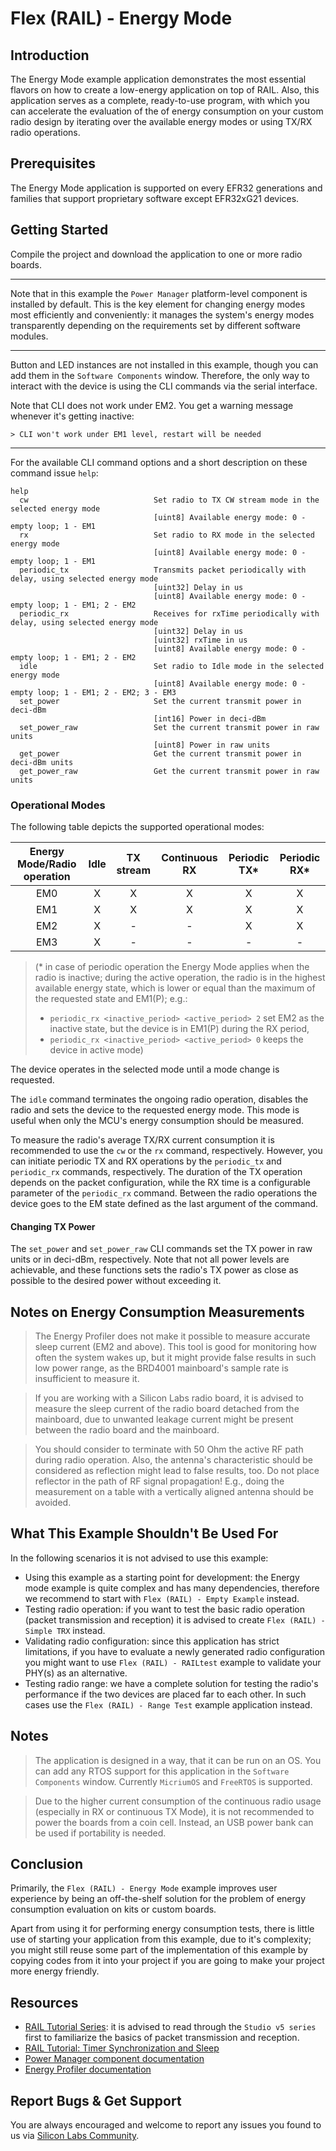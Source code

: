 # Flex (RAIL) - Energy Mode

## Introduction

The Energy Mode example application demonstrates the most essential flavors on
how to create a low-energy application on top of RAIL. Also, this application
serves as a complete, ready-to-use program, with which you can accelerate the
evaluation of the of energy consumption on your custom radio design by iterating
over the available energy modes or using TX/RX radio operations.

## Prerequisites

The Energy Mode application is supported on every EFR32 generations and families
that support proprietary software except EFR32xG21 devices.

## Getting Started

Compile the project and download the application to one or more radio boards.

----

Note that in this example the `Power Manager` platform-level component is
installed by default. This is the key element for changing energy modes most
efficiently and conveniently: it manages the system's energy modes transparently
depending on the requirements set by different software modules.

----

Button and LED instances are not installed in this example, though you can add
them in the `Software Components` window. Therefore, the only way to interact
with the device is using the CLI commands via the serial interface.

Note that CLI does not work under EM2. You get a warning message whenever it's
getting inactive:

```
> CLI won't work under EM1 level, restart will be needed
```

----

For the available CLI command options and a short description on these command
issue `help`:

```
help
  cw                            Set radio to TX CW stream mode in the selected energy mode
                                [uint8] Available energy mode: 0 - empty loop; 1 - EM1
  rx                            Set radio to RX mode in the selected energy mode
                                [uint8] Available energy mode: 0 - empty loop; 1 - EM1
  periodic_tx                   Transmits packet periodically with delay, using selected energy mode
                                [uint32] Delay in us
                                [uint8] Available energy mode: 0 - empty loop; 1 - EM1; 2 - EM2
  periodic_rx                   Receives for rxTime periodically with delay, using selected energy mode
                                [uint32] Delay in us
                                [uint32] rxTime in us
                                [uint8] Available energy mode: 0 - empty loop; 1 - EM1; 2 - EM2
  idle                          Set radio to Idle mode in the selected energy mode
                                [uint8] Available energy mode: 0 - empty loop; 1 - EM1; 2 - EM2; 3 - EM3
  set_power                     Set the current transmit power in deci-dBm
                                [int16] Power in deci-dBm
  set_power_raw                 Set the current transmit power in raw units
                                [uint8] Power in raw units
  get_power                     Get the current transmit power in deci-dBm units
  get_power_raw                 Get the current transmit power in raw units
```

### Operational Modes

The following table depicts the supported operational modes:

| Energy Mode/Radio operation | Idle | TX stream | Continuous RX | Periodic TX* | Periodic RX* |
|:---------------------------:|:----:|:---------:|:-------------:|:------------:|:------------:|
|             EM0             |   X  |     X     |       X       |       X      |       X      |
|             EM1             |   X  |     X     |       X       |       X      |       X      |
|             EM2             |   X  |     -     |       -       |       X      |       X      |
|             EM3             |   X  |     -     |       -       |       -      |       -      |

> (\* in case of periodic operation the Energy Mode applies when the radio is
> inactive; during the active operation, the radio is in the highest available
> energy state, which is lower or equal than the maximum of the requested state
> and EM1(P); e.g.:
> - `periodic_rx <inactive_period> <active_period> 2` set EM2 as the inactive
>  state, but the device is in EM1(P) during the RX period,
> - `periodic_rx <inactive_period> <active_period> 0` keeps the device in active
> mode)

The device operates in the selected mode until a mode change is requested.

The `idle` command terminates the ongoing radio operation, disables the radio
and sets the device to the requested energy mode. This mode is useful when only
the MCU's energy consumption should be measured.

To measure the radio's average TX/RX current consumption it is recommended to
use the `cw` or the `rx` command, respectively. However, you can initiate
periodic TX and RX operations by the `periodic_tx` and `periodic_rx` commands,
respectively. The duration of the TX operation depends on the packet
configuration, while the RX time is a configurable parameter of the
`periodic_rx` command. Between the radio operations the device goes to the EM
state defined as the last argument of the command.

#### Changing TX Power

The `set_power` and `set_power_raw` CLI commands set the TX power in raw units
or in deci-dBm, respectively. Note that not all power levels are achievable, and
these functions sets the radio's TX power as close as possible to the desired
power without exceeding it.

## Notes on Energy Consumption Measurements

> The Energy Profiler does not make it possible to measure accurate sleep
> current (EM2 and above). This tool is good for monitoring how often the system
> wakes up, but it might provide false results in such low power range, as the
> BRD4001 mainboard's sample rate is insufficient to measure it.

> If you are working with a Silicon Labs radio board, it is advised to measure
> the sleep current of the radio board detached from the mainboard, due to
> unwanted leakage current might be present between the radio board and the
> mainboard.

> You should consider to terminate with 50 Ohm the active RF path during radio
> operation. Also, the antenna's characteristic should be considered as
> reflection might lead to false results, too. Do not place reflector in the
> path of RF signal propagation! E.g., doing the measurement on a table with a
> vertically aligned antenna should be avoided.

## What This Example Shouldn't Be Used For

In the following scenarios it is not advised to use this example:

- Using this example as a starting point for development: the Energy mode
  example is quite complex and has many dependencies, therefore we recommend to
  start with `Flex (RAIL) - Empty Example` instead.
- Testing radio operation: if you want to test the basic radio operation (packet
  transmission and reception) it is advised to create `Flex (RAIL) - Simple TRX`
  instead.
- Validating radio configuration: since this application has strict limitations,
  if you have to evaluate a newly generated radio configuration you might want
  to use `Flex (RAIL) - RAILtest` example to validate your PHY(s) as an
  alternative.
- Testing radio range: we have a complete solution for testing the radio's
  performance if the two devices are placed far to each other. In such cases use
  the `Flex (RAIL) - Range Test` example application instead.

## Notes

> The application is designed in a way, that it can be run on an OS. You can add
> any RTOS support for this application in the `Software Components` window.
> Currently `MicriumOS` and `FreeRTOS` is supported.

> Due to the higher current consumption of the continuous radio usage
> (especially in RX or continuous TX Mode), it is not recommended to power the
> boards from a coin cell. Instead, an USB power bank can be used if portability
> is needed.

## Conclusion

Primarily, the `Flex (RAIL) - Energy Mode` example improves user experience by
being an off-the-shelf solution for the problem of energy consumption evaluation
on kits or custom boards.

Apart from using it for performing energy consumption tests, there is little use
of starting your application from this example, due to it's complexity; you
might still reuse some part of the implementation of this example by copying
codes from it into your project if you are going to make your project more
energy friendly.

## Resources

- [RAIL Tutorial
  Series](https://community.silabs.com/s/article/rail-tutorial-series?language=en_US):
  it is advised to read through the `Studio v5 series` first to familiarize the
  basics of packet transmission and reception.
- [RAIL Tutorial: Timer Synchronization and Sleep](https://community.silabs.com/s/article/rail-tutorial-timer-synchronization-and-sleep)
- [Power Manager component documentation](https://docs.silabs.com/gecko-platform/latest/service/power_manager/overview)
- [Energy Profiler documentation](https://docs.silabs.com/simplicity-studio-5-users-guide/1.0/using-the-tools/energy-profiler/)

## Report Bugs & Get Support

You are always encouraged and welcome to report any issues you found to us via
[Silicon Labs
Community](https://community.silabs.com/s/topic/0TO1M000000qHaKWAU/proprietary?language=en_US).
